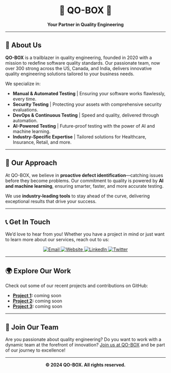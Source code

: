 <h1 align="center">🚀 QO-BOX 🚀</h1>

<p align="center">
  <strong>Your Partner in Quality Engineering</strong>
</p>

---

## 🌟 About Us

**QO-BOX** is a trailblazer in quality engineering, founded in 2020 with a mission to redefine software quality standards. Our passionate team, now over 300 strong across the US, Canada, and India, delivers innovative quality engineering solutions tailored to your business needs.

We specialize in:

- **Manual & Automated Testing** | Ensuring your software works flawlessly, every time.
- **Security Testing** | Protecting your assets with comprehensive security evaluations.
- **DevOps & Continuous Testing** | Speed and quality, delivered through automation.
- **AI-Powered Testing** | Future-proof testing with the power of AI and machine learning.
- **Industry-Specific Expertise** | Tailored solutions for Healthcare, Insurance, Retail, and more.

---

## 🎯 Our Approach

At QO-BOX, we believe in **proactive defect identification**—catching issues before they become problems. Our commitment to quality is powered by **AI and machine learning**, ensuring smarter, faster, and more accurate testing.

We use **industry-leading tools** to stay ahead of the curve, delivering exceptional results that drive your success.

---

## 📞 Get In Touch

We’d love to hear from you! Whether you have a project in mind or just want to learn more about our services, reach out to us:

<p align="center">
  <a href="mailto:info@qo-box.com">
    <img src="https://img.shields.io/badge/Email-us-informational?style=flat-square&logo=gmail&color=red" alt="Email"/>
  </a>
  <a href="https://www.qo-box.com">
    <img src="https://img.shields.io/badge/Visit-Website-blue?style=flat-square&logo=world&color=blue" alt="Website"/>
  </a>
  <a href="https://www.linkedin.com/company/qo-box">
    <img src="https://img.shields.io/badge/Connect-on_LinkedIn-0e76a8?style=flat-square&logo=linkedin" alt="LinkedIn"/>
  </a>
  <a href="https://twitter.com/QO-BOX">
    <img src="https://img.shields.io/badge/Follow-on_Twitter-1DA1F2?style=flat-square&logo=twitter" alt="Twitter"/>
  </a>
</p>

---

## 🌍 Explore Our Work

Check out some of our recent projects and contributions on GitHub:

- **[Project 1](https://github.com/QO-BOX/project1):** coming soon
- **[Project 2](https://github.com/QO-BOX/project2):** coming soon
- **[Project 3](https://github.com/QO-BOX/project3):** coming soon
---

## 💼 Join Our Team

Are you passionate about quality engineering? Do you want to work with a dynamic team at the forefront of innovation? [Join us at QO-BOX](https://www.qo-box.com/careers) and be part of our journey to excellence!

---

<p align="center">
  <strong>© 2024 QO-BOX. All rights reserved.</strong>
</p>
